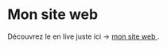 # Mon site web 

Découvrez le en live juste ici -> [mon site web ](https://souwiil.github.io/gradient-react/).

